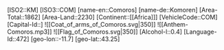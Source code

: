 ﻿---
location: [43.25,-11.7]
type: Country
tags:
- geo/Country

SpocWebEntityId: 26938
isDeleted: false
confidential: public

---
[ISO2::KM]
[ISO3::COM]
[name-en::Comoros]
[name-de::Komoren]
[Area-Total::1862]
[Area-Land::2230]
[Continent::[[Africa]]]
[VehicleCode::COM]
[Capital-Id::]
![[Coat_of_arms_of_Comoros.svg|350]]
![[Anthem-Comoros.mp3]]
![[Flag_of_Comoros.svg|350]]
[Alcohol-l::0.4]
[Language-Id::472]
[geo-lon::-11.7]
[geo-lat::43.25]

